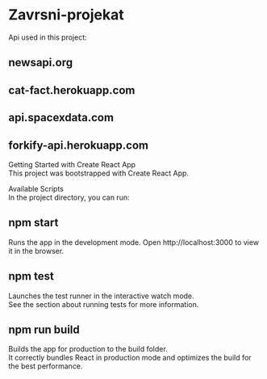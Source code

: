 # Zavrsni-projekat

Api used in this project:
## newsapi.org
## cat-fact.herokuapp.com
## api.spacexdata.com
## forkify-api.herokuapp.com

Getting Started with Create React App\
This project was bootstrapped with Create React App.

Available Scripts\
In the project directory, you can run:

## npm start
Runs the app in the development mode.
Open http://localhost:3000 to view it in the browser.

## npm test
Launches the test runner in the interactive watch mode.\
See the section about running tests for more information.

## npm run build
Builds the app for production to the build folder.\
It correctly bundles React in production mode and optimizes the build for the best performance.





